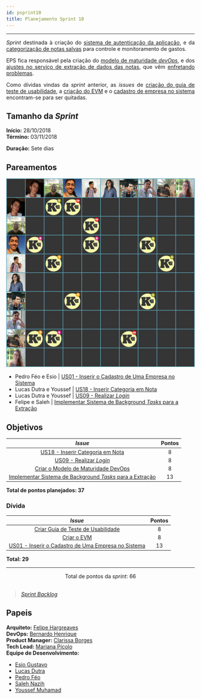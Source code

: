 ```yaml
---
id: psprint10   
title: Planejamento Sprint 10 
---
```


***    

<p align="justify">
<i>Sprint</i> destinada à criação do <a href="https://github.com/fga-eps-mds/2018.2-Kalkuli/issues/175" title="US01 - Realizar Login">sistema de autenticação da aplicação</a>, e da <a href="https://github.com/fga-eps-mds/2018.2-Kalkuli/issues/174" title="US18 - Inserir Categoria em Nota">categorização de notas salvas</a> para controle e monitoramento de gastos.</p>

<p align="justify">
EPS fica responsável pela criação do  <a href="https://github.com/fga-eps-mds/2018.2-Kalkuli/issues/176" title="Criar o Modelo de Maturidade DevOps">modelo de maturidade <i>devOps</i></a>, e dos <a href="https://github.com/fga-eps-mds/2018.2-Kalkuli/issues/177" title="Implementar Sistema de Background Tasks para a Extração">ajustes no serviço de extração de dados das notas</a>, que vêm <a href="https://github.com/fga-eps-mds/2018.2-Kalkuli/issues/167#issuecomment-433780237" title="Comentário, Issue #167 ">enfretando problemas</a>.
</p>

<p align="justify">
Como dívidas vindas da <i>sprint</i> anterior, as <i>issues</i> de <a href="https://github.com/fga-eps-mds/2018.2-Kalkuli/issues/169" title="Issue: Criar Guia de Teste de Usabilidade">criação do guia de teste de usabilidade</a>, a <a href="https://github.com/fga-eps-mds/2018.2-Kalkuli/issues/124" title="Issue: Criar o EVM">criação do EVM</a> e o <a href="https://github.com/fga-eps-mds/2018.2-Kalkuli/issues/163" title="US01 - Inserir o Cadastro de Uma Empresa no Sistema">cadastro de empresa no sistema</a> encontram-se para ser quitadas.
</p>

## Tamanho da _Sprint_      
**Início:** 28/10/2018   
**Término:** 03/11/2018   

**Duração:** Sete dias   

## Pareamentos   
 
![Pareamento S10](assets/quadro-de-pareamento-s10.png "Pareamentos Sprint 10")

- Pedro Féo e Esio | [US01 - Inserir o Cadastro de Uma Empresa no Sistema](https://github.com/fga-eps-mds/2018.2-Kalkuli/issues/163)  
- Lucas Dutra e Youssef | [US18 - Inserir Categoria em Nota](https://github.com/fga-eps-mds/2018.2-Kalkuli/issues/174)   
- Lucas Dutra e Youssef | [US09 - Realizar _Login_](https://github.com/fga-eps-mds/2018.2-Kalkuli/issues/175)     
- Felipe e Saleh | [Implementar Sistema de Background _Tasks_ para a Extração](https://github.com/fga-eps-mds/2018.2-Kalkuli/issues/177)  

## Objetivos   

|     _Issue_      |    Pontos   |
|:--------------:|:---------:|
|[US18 - Inserir Categoria em Nota](https://github.com/fga-eps-mds/2018.2-Kalkuli/issues/174) | 8 |
|[US09 - Realizar _Login_](https://github.com/fga-eps-mds/2018.2-Kalkuli/issues/163) | 8 |
|[Criar o Modelo de Maturidade DevOps](https://github.com/fga-eps-mds/2018.2-Kalkuli/issues/176) | 8 |
|[Implementar Sistema de Background _Tasks_ para a Extração](https://github.com/fga-eps-mds/2018.2-Kalkuli/issues/177) | 13 |

<b>Total de pontos planejados: 37</b>  

### Dívida    

|     _Issue_      |    Pontos   |
|:--------------:|:---------:|
|[Criar Guia de Teste de Usabilidade](https://github.com/fga-eps-mds/2018.2-Kalkuli/issues/169)|8|
|[Criar o EVM](https://github.com/fga-eps-mds/2018.2-Kalkuli/issues/124) | 8 |
|[US01 - Inserir o Cadastro de Uma Empresa no Sistema](https://github.com/fga-eps-mds/2018.2-Kalkuli/issues/163) | 13 |

<b>Total: 29</b> 

***

<div style="text-align: center"> Total de pontos da <i>sprint</i>: 66 </div> <br>

> [_Sprint Backlog_](https://github.com/fga-eps-mds/2018.2-Kalkuli/milestone/11)  


## Papeis   


**Arquiteto:** [Felipe Hargreaves](https://github.com/Hargre)   
**DevOps:** [Bernardo Henrique](https://github.com/bernardohrl)  
**Product Manager:** [Clarissa Borges](https://github.com/clarissalimab)    
**Tech Lead:** [Mariana Pícolo](https://github.com/MarianaPicolo)   
**Equipe de Desenvolvimento:** 
- [Esio Gustavo](https://github.com/EsioFreitas)   
- [Lucas Dutra](https://github.com/lucasdutraf)   
- [Pedro Féo](https://github.com/Phe0)   
- [Saleh Nazih](https://github.com/devsalula)
- [Youssef Muhamad](https://github.com/youssef-md)   